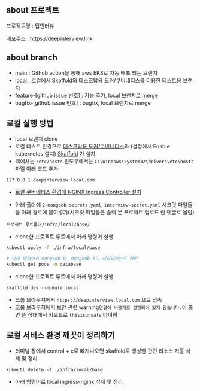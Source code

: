 ## about 프로젝트

프로젝트명 : 딥인터뷰

배포주소 :
<https://deepinterview.link>


## about branch
- main : Github action을 통해 aws EKS로 자동 배포 되는 브랜치
- local : 로컬에서 Skaffold와 데스크탑용 도커/쿠버네티스를 이용한 테스트용 브랜치
- feature-[github issue 번호] : 기능 추가, local 브랜치로 merge
- bugfix-[github issue 번호] : bugfix, local 브랜치로 merge

## 로컬 실행 방법
- local 브랜치  clone
- 로컬 테스트 환경으로 [데스크탑용 도커/쿠버네티스](https://www.docker.com/products/docker-desktop/)와 (설정에서 Enable kubernetes 설치) [Skaffold](https://skaffold.dev/docs/install/) 가 설치
- 맥에서는 `/etc/hosts` 윈도우에서는 `C:\Windows\System32\drivers\etc\hosts` 파일 아래 코드 추가

```
127.0.0.1 deepinterview.local.com
```

- [로컬 쿠버네티스 환경에 NGINX Ingress Controller 설치](https://kubernetes.github.io/ingress-nginx/deploy/#quick-start)

- 아래 폴더에 `2-mongodb-secrets.yaml`, `interview-secret.yaml` 시크릿 파일들을 아래 경로에 붙여넣기(시크릿 파일들은 슬랙 본 프로젝트 업로드 란 댓글로 올림)
```
프로젝트 루트폴더/infra/local/base/
```

- clone한 프로젝트 루트에서 아래 명령어 실행
```sh
kubectl apply -f ./infra/local/base

# 아래 명령어로 mongodb-0, mongodb-1이 생성되었는지 확인
kubectl get pods -n database
```

- clone한 프로젝트 루트에서 아래 명령어 실행 

```
skaffold dev --module local
``` 
- 크롬 브라우저에서 `https://deepinterview.local.com` 으로 접속 
- 크롬 브라우저에서 보안 관련 warning`연결이 비공개로 설정되어 있지 않습니다.`이 뜨면 뜬 상태에서 키보드로 `thisisunsafe` 타이핑

## 로컬 서비스 환경 깨끗이 정리하기

- 터미널 창에서 control + c로 빠져나오면 skaffold로 생성한 관련 리소스 자동 삭제 및 정리

```
kubectl delete -f ./infra/local/base

```

- 아래 명령어로 local ingress-nginx 삭제 및 정리
```

```
